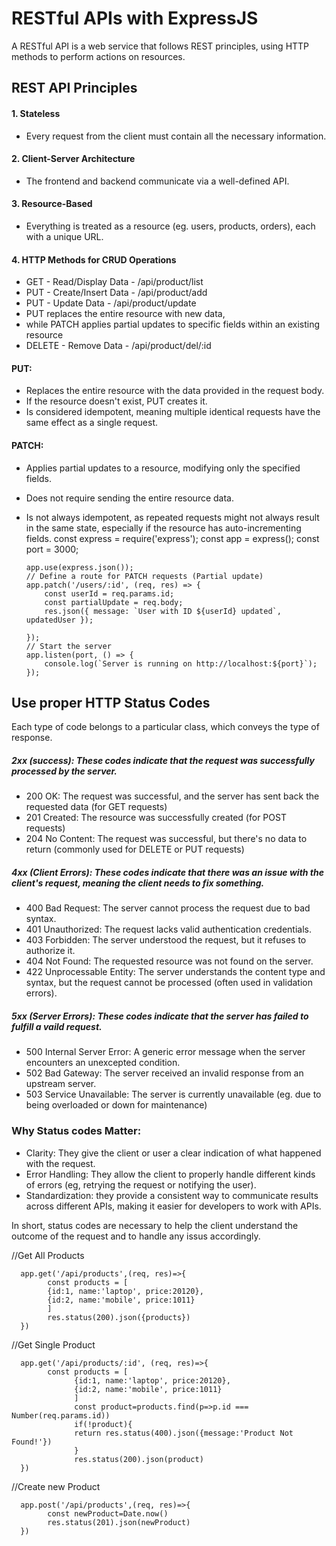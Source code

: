 # RESTful APIs with ExpressJS
A RESTful API is a web service that follows REST principles, using HTTP methods to perform actions on resources.

## REST API Principles
#### 1. Stateless
- Every request from the client must contain all the necessary information.
#### 2. Client-Server Architecture
- The frontend and backend communicate via a well-defined API.
#### 3. Resource-Based
- Everything is treated as a resource (eg. users, products, orders), each with a unique URL.
#### 4. HTTP Methods for CRUD Operations

- GET - Read/Display Data - /api/product/list
- PUT - Create/Insert Data - /api/product/add
- PUT - Update Data - /api/product/update
- PUT replaces the entire resource with new data,
- while PATCH applies partial updates to specific fields within an existing resource
- DELETE - Remove Data - /api/product/del/:id

#### PUT:
- Replaces the entire resource with the data provided in the request body.
- If the resource doesn't exist, PUT creates it.
- Is considered idempotent, meaning multiple identical requests have the same effect as a single request.

#### PATCH:
- Applies partial updates to a resource, modifying only the specified fields.
- Does not require sending the entire resource data.
- Is not always idempotent, as repeated requests might not always result in the same state, especially if the resource has auto-incrementing fields.
const express = require('express');
const app = express();
const port = 3000;

      app.use(express.json());
      // Define a route for PATCH requests (Partial update)
      app.patch('/users/:id', (req, res) => {
          const userId = req.params.id;
          const partialUpdate = req.body;
          res.json({ message: `User with ID ${userId} updated`, updatedUser });
      
      });
      // Start the server
      app.listen(port, () => {
          console.log(`Server is running on http://localhost:${port}`);
      });

  
## Use proper HTTP Status Codes
Each type of code belongs to a particular class, which conveys the type of response.
##### 2xx (success): These codes indicate that the request was successfully processed by the server.
- 200 OK: The request was successful, and the server has sent back the requested data (for GET requests)
- 201 Created: The resource was successfully created (for POST requests)
- 204 No Content: The request was successful, but there's no data to return (commonly used for DELETE or PUT requests)

##### 4xx (Client Errors): These codes indicate that there was an issue with the client's request, meaning the client needs to fix something.
- 400 Bad Request: The server cannot process the request due to bad syntax.
- 401 Unauthorized: The request lacks valid authentication credentials.
- 403 Forbidden: The server understood the request, but it refuses to authorize it.
- 404 Not Found: The requested resource was not found on the server.
- 422 Unprocessable Entity: The server understands the content type and syntax, but the request cannot be processed (often used in validation errors).

 ##### 5xx (Server Errors): These codes indicate that the server has failed to fulfill a vaild request.
 - 500 Internal Server Error: A generic error message when the server encounters an unexcepted condition.
 - 502 Bad Gateway: The server received an invalid response from an upstream server.
 - 503 Service Unavailable: The server is currently unavailable (eg. due to being overloaded or down for maintenance)

### Why Status codes Matter:
- Clarity: They give the client or user a clear indication of what happened with the request.
- Error Handling: They allow the client to properly handle different kinds of errors (eg, retrying the request or notifying the user).
- Standardization: they provide a consistent way to communicate results across different APIs, making it easier for developers to work with APIs.

In short, status codes are necessary to help the client understand the outcome of the request and to handle any issus accordingly.

 //Get All Products
 
      app.get('/api/products',(req, res)=>{
            const products = [
            {id:1, name:'laptop', price:20120},
            {id:2, name:'mobile', price:1011}
            ]
            res.status(200).json({products})
      })

//Get Single Product

      app.get('/api/products/:id', (req, res)=>{
            const products = [
                  {id:1, name:'laptop', price:20120},
                  {id:2, name:'mobile', price:1011}
                  ]
                  const product=products.find(p=>p.id === Number(req.params.id))
                  if(!product){
                  return res.status(400).json({message:'Product Not Found!'})
                  }
                  res.status(200).json(product)
      })
//Create new Product

      app.post('/api/products',(req, res)=>{
            const newProduct=Date.now()
            res.status(201).json(newProduct)
      })
